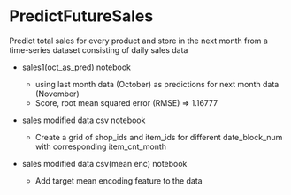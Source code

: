 # PredictFutureSales

Predict total sales for every product and store in the next month from a  time-series dataset consisting of daily sales data

- sales1(oct_as_pred) notebook
    - using last month data (October) as predictions for next month data (November)
    - Score, root mean squared error (RMSE) => 1.16777
    

- sales modified data csv notebook
    - Create a grid of shop_ids and item_ids for different date_block_num with corresponding item_cnt_month
    

- sales modified data csv(mean enc) notebook
    - Add target mean encoding feature to the data

